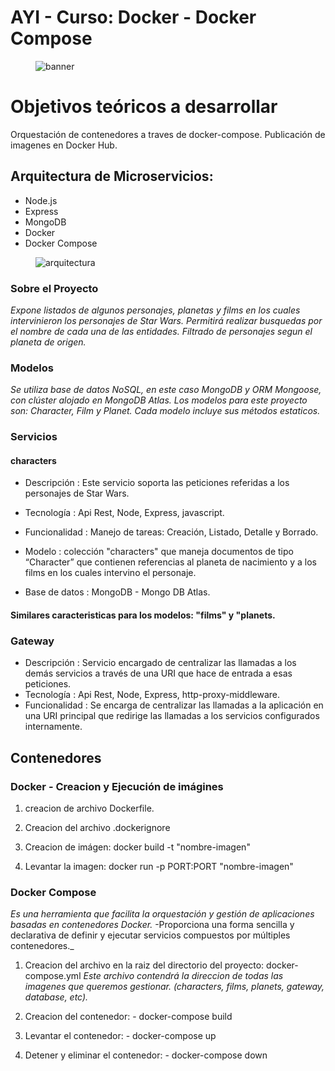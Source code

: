 # AYI - Curso: Docker - Docker Compose

<figure>
    <img src='./client/src/images/banner.png' alt='banner'>
</figure>

# Objetivos teóricos a desarrollar
Orquestación de contenedores a traves de docker-compose. Publicación de imagenes en Docker Hub. 

## Arquitectura de Microservicios:

* Node.js
* Express
* MongoDB
* Docker
* Docker Compose

<figure>
    <img src='./client/src/images/conexion.png' alt='arquitectura'>
</figure>

### Sobre el Proyecto

_Expone listados de algunos personajes, planetas y films en los cuales intervinieron los personajes de Star Wars._
_Permitirá realizar busquedas por el nombre de cada una de las entidades. Filtrado de personajes segun el planeta de origen._
### Modelos

_Se utiliza base de datos NoSQL, en este caso MongoDB y ORM Mongoose, con clúster alojado en MongoDB Atlas._
_Los modelos para este proyecto son: Character, Film y Planet._
_Cada modelo incluye sus métodos estaticos._

### Servicios

#### characters
- Descripción : Este servicio soporta las peticiones referidas a los personajes de Star Wars.
- Tecnología : Api Rest, Node, Express, javascript.

- Funcionalidad : Manejo de tareas: Creación, Listado, Detalle y Borrado.

- Modelo : colección "characters" que maneja documentos de tipo “Character” que contienen referencias al planeta de nacimiento y a los films en los cuales intervino el personaje.

- Base de datos : MongoDB - Mongo DB Atlas.

#### Similares caracteristicas para los modelos: "films" y "planets.
### Gateway

- Descripción : Servicio encargado de centralizar las llamadas a los demás servicios a través de una URI que hace de entrada a esas peticiones.
- Tecnología : Api Rest, Node, Express, http-proxy-middleware.
- Funcionalidad : Se encarga de centralizar las llamadas a la aplicación en una URI principal que redirige las llamadas a los servicios configurados internamente.

## Contenedores
### Docker - Creacion y Ejecución de imágines

1. creacion de archivo Dockerfile.

2. Creacion del archivo .dockerignore

3. Creacion de imágen:  docker build -t "nombre-imagen"

4. Levantar la imagen: docker run -p PORT:PORT "nombre-imagen"

### Docker Compose

_Es una herramienta que facilita la orquestación y gestión de aplicaciones basadas en contenedores Docker._
-Proporciona una forma sencilla y declarativa de definir y ejecutar servicios compuestos por múltiples contenedores._

1. Creacion del archivo en la raiz del directorio del proyecto: docker-compose.yml
_Este archivo contendrá la direccion de todas las imagenes que queremos gestionar. (characters, films, planets, gateway, database, etc)._

2. Creacion del contenedor: 
        - docker-compose build

3. Levantar el contenedor: 
        - docker-compose up

4. Detener y eliminar el contenedor: 
        - docker-compose down

